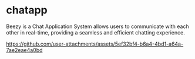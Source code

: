 # chatapp

Beezy is a  Chat Application System allows users to communicate with each other in real-time, providing a seamless and efficient chatting experience.



https://github.com/user-attachments/assets/5ef32bf4-b6a4-4bd1-a64a-7ae2eae4a0bd

